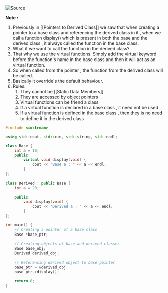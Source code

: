 ![Source](https://youtu.be/fB3JHNnlRfI?list=PLu0W_9lII9agpFUAlPFe_VNSlXW5uE0YL)

**Note :**
1. Previously in [[Pointers to Derived Class]] we saw that when creating a pointer to a base class and referencing the derived class in it , when we call a function display() which is present in both the base and the derived class , it always called the function in the base class.
2. What if we want to call the function in the derived class?
3. That why we use the virtual functions. Simply add the virtual keyword before the function's name in the base class and then it will act as an virtual function.
4. So when called from the pointer , the function from the derived class will be called.
5. Basically it override's the default behaviour.
6. Rules:
	1. They cannot be [[Static Data Members]]
	2. They are accessed by object pointers
	3. Virtual functions can be friend a class
	4. If a virtual function is declared in a base class , it need not be used
	5. If a virtual function is defined in the base class , then they is no need to define it in the derived class

```cpp
#include <iostream>

using std::cout, std::cin, std::string, std::endl;

class Base {
	int a = 10;
	public:
		virtual void display(void) {
			cout << "Base a : " << a << endl;
		}
};

class Derived : public Base {
	int a = 20;
	
	public:
		void display(void) {
			cout << "Derived a : " << a << endl;
		}
};

int main() {
	// Creating a pointer of a base class
	Base *base_ptr;
	
	// Creating objects of base and derived classes
	Base base_obj;
	Derived derived_obj;
	
	// Referencing derived object to base pointer
	base_ptr = &derived_obj;
	base_ptr->display();
	
	return 0;
}
```
